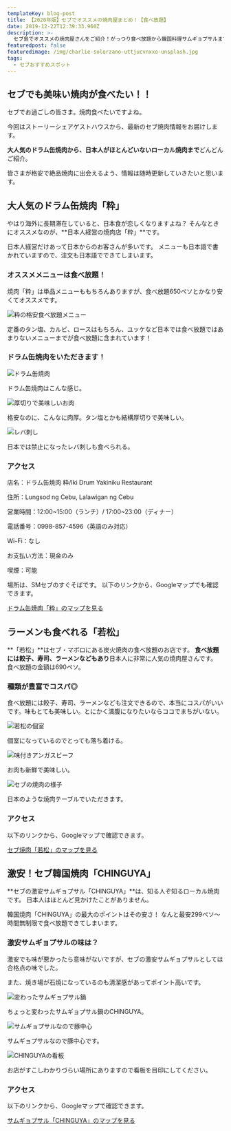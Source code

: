 ```yaml
---
templateKey: blog-post
title: 【2020年版】セブでオススメの焼肉屋まとめ！【食べ放題】
date: 2019-12-22T12:39:33.960Z
description: >-
  セブ島でオススメの焼肉屋さんをご紹介！がっつり食べ放題から韓国料理サムギョプサルまで、格安で満腹になりたい皆さまにお教えします！人気のドラム缶焼肉「粋」や「若松」などからローカル店まで完全網羅。
featuredpost: false
featuredimage: /img/charlie-solorzano-uttjucvnxxo-unsplash.jpg
tags:
  - セブおすすめスポット
---
```

## セブでも美味い焼肉が食べたい！！

セブでお過ごしの皆さま。焼肉食べたいですよね。

今回はストーリーシェアゲストハウスから、最新のセブ焼肉情報をお届けします。

**大人気のドラム缶焼肉から、日本人がほとんどいないローカル焼肉まで**どんどんご紹介。

皆さまが格安で絶品焼肉に出会えるよう、情報は随時更新していきたいと思います。

## 大人気のドラム缶焼肉「粋」

やはり海外に長期滞在していると、日本食が恋しくなりますよね？
そんなときにオススメなのが、**日本人経営の焼肉店「粋」**です。

日本人経営だけあって日本からのお客さんが多いです。
メニューも日本語で書かれていますので、注文も日本語でできてしまいます。

### オススメメニューは食べ放題！

焼肉「粋」は単品メニューももちろんありますが、食べ放題650ペソとかなり安くてオススメです。

![粋の格安食べ放題メニュー](/img/iki-alleatyoucan.jpg)

定番のタン塩、カルビ、ロースはもちろん、ユッケなど日本では食べ放題ではあまりないメニューまでが食べ放題に含まれています！

### ドラム缶焼肉をいただきます！

![ドラム缶焼肉](/img/yakiniku-iki01.jpg "ドラム缶焼肉をいただきます")

ドラム缶焼肉はこんな感じ。

![厚切りで美味しいお肉](/img/yakiniku-iki03.jpg "厚切りなのに格安")

格安なのに、こんなに肉厚。タン塩とかも結構厚切りで美味しい。

![レバ刺し](/img/yakiniku-iki02.jpg "日本では禁止になったレバ刺しも！")

日本では禁止になったレバ刺しも食べられる。

### アクセス

店名：ドラム缶焼肉 粋/Iki Drum Yakiniku Restaurant

住所：Lungsod ng Cebu, Lalawigan ng Cebu

営業時間：12:00\~15:00（ランチ）/ 17:00\~23:00（ディナー）

電話番号：0998-857-4596（英語のみ対応）

Wi-Fi：なし

お支払い方法：現金のみ

喫煙：可能

場所は、SMセブのすぐそばです。
以下のリンクから、Googleマップでも確認できます。

[ドラム缶焼肉「粋」のマップを見る](https://goo.gl/maps/Y5pWyWa78Ea9LXNx6)

## ラーメンも食べれる「若松」

**「若松」**はセブ・マボロにある炭火焼肉の食べ放題のお店です。
**食べ放題には餃子、寿司、ラーメンなどもあり**日本人に非常に人気の焼肉屋さんです。
食べ放題の金額は690ペソ。

### 種類が豊富でコスパ◎

食べ放題には餃子、寿司、ラーメンなども注文できるので、本当にコスパがいいです。味もとても美味しい。とにかく満腹になりたいならココでまちがいない。

![若松の個室](/img/yakiniku-wakamatsu03.jpg)

個室になっているのでとっても落ち着ける。

![味付きアンガスビーフ](/img/yakiniku-wakamatsu02.jpg)

お肉も新鮮で美味しい。

![セブの焼肉の様子](/img/yakiniku-wakamatsu01.jpg)

日本のような焼肉テーブルでいただきます。

### アクセス

以下のリンクから、Googleマップで確認できます。

[セブ焼肉「若松」のマップを見る](https://goo.gl/maps/ydnAgNyVo7FC6BYv5)




## 激安！セブ韓国焼肉「CHINGUYA」

**セブの激安サムギョプサル「CHINGUYA」**は、知る人ぞ知るローカル焼肉です。
日本人はほとんど見かけたことがありません。

韓国焼肉「CHINGUYA」の最大のポイントはその安さ！ なんと最安299ペソ〜時間無制限で食べ放題できてしまいます。

### 激安サムギョプサルの味は？

激安でも味が悪かったら意味がないですが、セブの激安サムギョプサルとしては合格点の味でした。

また、焼き場が石焼になっているのも清潔感があってポイント高いです。

![変わったサムギョプサル鍋](/img/yakiniku-chinguya03.jpg)

ちょっと変わったサムギョプサル鍋のCHINGUYA。



![サムギョプサルなので豚中心](/img/yakiniku-chinguya02.jpg)

サムギョプサルなので豚中心です。



![CHINGUYAの看板](/img/yakiniku-chinguya01.jpg)

お店がすこしわかりづらい場所にありますので看板を目印にしてください。


### アクセス

以下のリンクから、Googleマップで確認できます。

[サムギョプサル「CHINGUYA」のマップを見る](https://goo.gl/maps/VqWxEuBFxYKdpJLy7)
